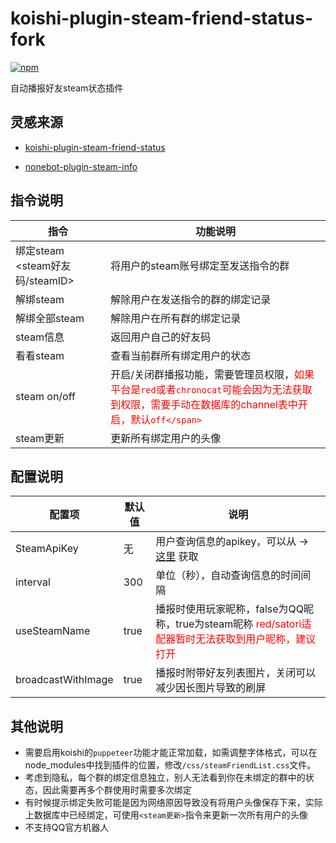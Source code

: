 # koishi-plugin-steam-friend-status-fork

[![npm](https://img.shields.io/npm/v/koishi-plugin-steam-friend-status-fork?style=flat-square)](https://www.npmjs.com/package/koishi-plugin-steam-friend-status-fork)

自动播报好友steam状态插件

## 灵感来源

- [koishi-plugin-steam-friend-status](https://github.com/MomoiAiri/Koishi-Plugin-Steam-Friend-Status)  

- [nonebot-plugin-steam-info](https://github.com/zhaomaoniu/nonebot-plugin-steam-info)  


## 指令说明
| 指令                            | 功能说明                                                                                                                                                                 |
| ------------------------------- | ------------------------------------------------------------------------------------------------------------------------------------------------------------------------ |
| 绑定steam <steam好友码/steamID> | 将用户的steam账号绑定至发送指令的群                                                                                                                                      |
| 解绑steam                       | 解除用户在发送指令的群的绑定记录                                                                                                                                         |
| 解绑全部steam                   | 解除用户在所有群的绑定记录                                                                                                                                               |
| steam信息                       | 返回用户自己的好友码                                                                                                                                                     |
| 看看steam                       | 查看当前群所有绑定用户的状态                                                                                                                                             |
| steam on/off                    | 开启/关闭群播报功能，需要管理员权限，<span style="color:red">如果平台是`red`或者`chronocat`可能会因为无法获取到权限，需要手动在数据库的channel表中开启，默认`off</span>` |
| steam更新                       | 更新所有绑定用户的头像                                                                                                                                                   |

## 配置说明
| 配置项             | 默认值 | 说明                                                                                                                               |
| ------------------ | ------ | ---------------------------------------------------------------------------------------------------------------------------------- |
| SteamApiKey        | 无     | 用户查询信息的apikey，可以从 -> [这里](https://partner.steamgames.com/doc/webapi_overview/auth) 获取                               |
| interval           | 300    | 单位（秒），自动查询信息的时间间隔                                                                                                 |
| useSteamName       | true   | 播报时使用玩家昵称，false为QQ昵称，true为steam昵称 <span style="color:red">red/satori适配器暂时无法获取到用户昵称，建议打开</span> |
| broadcastWithImage | true   | 播报时附带好友列表图片，关闭可以减少因长图片导致的刷屏                                                                             |

## 其他说明
- 需要启用koishi的`puppeteer`功能才能正常加载，如需调整字体格式，可以在node_modules中找到插件的位置，修改`/css/steamFriendList.css`文件。  
- 考虑到隐私，每个群的绑定信息独立，别人无法看到你在未绑定的群中的状态，因此需要再多个群使用时需要多次绑定
- 有时候提示绑定失败可能是因为网络原因导致没有将用户头像保存下来，实际上数据库中已经绑定，可使用`<steam更新>`指令来更新一次所有用户的头像
- 不支持QQ官方机器人